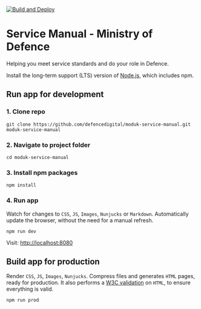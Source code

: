 [![Build and Deploy](https://github.com/defencedigital/moduk-service-manual/actions/workflows/build-and-deploy.yml/badge.svg?branch=main)](https://github.com/defencedigital/moduk-service-manual/actions/workflows/build-and-deploy.yml)

# Service Manual - Ministry of Defence

Helping you meet service standards and do your role in Defence.

Install the long-term support (LTS) version of <a href="https://nodejs.org/en/">Node.js</a>, which includes npm.

## Run app for development

### 1. Clone repo

```
git clone https://github.com/defencedigital/moduk-service-manual.git moduk-service-manual
```

### 2. Navigate to project folder

```
cd moduk-service-manual
```

### 3. Install npm packages

```
npm install
```

### 4. Run app
Watch for changes to `CSS`, `JS`, `Images`, `Nunjucks` or `Markdown`. Automatically update the browser, without the need for a manual refresh.

```
npm run dev
```

Visit: <a href="http://localhost:8080">http://localhost:8080</a>

## Build app for production

Render `CSS`, `JS`, `Images`, `Nunjucks`. Compress files and generates `HTML` pages, ready for production. It also performs a [W3C validation](https://validator.w3.org) on `HTML`, to ensure everything is valid.

```
npm run prod
```
